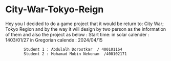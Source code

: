 # City-War-Tokyo-Reign
Hey you I decided to do a game  project that it would be return to: City War; Tokyo Region  and by the way it will design by two person as the information of them and also the project as below :
Start time: in solar calender  :     1403/01/27 
            in Gregorian calende :   2024/04/15

            Student 1 : Abdulalh Dorostkar  / 400101164 
            Student 2 : Mohamad Mobin Nekonam  /400102171
            
